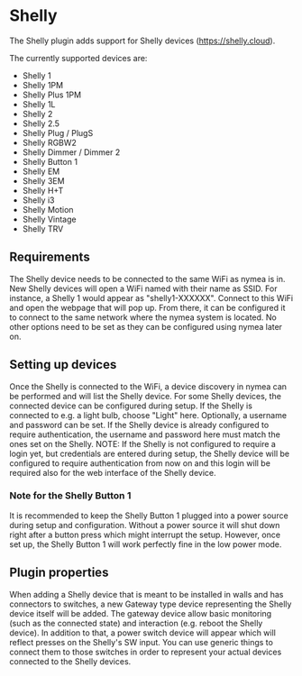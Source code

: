 # Shelly

The Shelly plugin adds support for Shelly devices (https://shelly.cloud).

The currently supported devices are:
* Shelly 1
* Shelly 1PM
* Shelly Plus 1PM
* Shelly 1L
* Shelly 2
* Shelly 2.5
* Shelly Plug / PlugS
* Shelly RGBW2
* Shelly Dimmer / Dimmer 2
* Shelly Button 1
* Shelly EM
* Shelly 3EM
* Shelly H+T
* Shelly i3
* Shelly Motion
* Shelly Vintage
* Shelly TRV

## Requirements
The Shelly device needs to be connected to the same WiFi as nymea is in. New Shelly devices will open a WiFi named with 
their name as SSID. For instance, a Shelly 1 would appear as "shelly1-XXXXXX". Connect to this WiFi and open the webpage
that will pop up. From there, it can be configured it to connect to the same network where the nymea system is located.
No other options need to be set as they can be configured using nymea later on.


## Setting up devices
Once the Shelly is connected to the WiFi, a device discovery in nymea can be performed and will list the Shelly device.
For some Shelly devices, the connected device can be configured during setup. If the Shelly is connected to e.g. a light bulb,
choose "Light" here. Optionally, a username and password can be set. If the Shelly device is already configured to require
authentication, the username and password here must match the ones set on the Shelly. NOTE: If the Shelly is not configured
to require a login yet, but credentials are entered during setup, the Shelly device will be configured to require authentication
from now on and this login will be required also for the web interface of the Shelly device.

### Note for the Shelly Button 1
It is recommended to keep the Shelly Button 1 plugged into a power source during setup and configuration. Without a power source
it will shut down right after a button press which might interrupt the setup. However, once set up, the Shelly Button 1 will work
perfectly fine in the low power mode.

## Plugin properties
When adding a Shelly device that is meant to be installed in walls and has connectors to switches, a new Gateway type device 
representing the Shelly device itself will be added. The gateway device allow basic monitoring (such as the connected state)
and interaction (e.g. reboot the Shelly device). In addition to that, a power switch device will appear which will reflect
presses on the Shelly's SW input. You can use generic things to connect them to those switches in order to represent your actual
devices connected to the Shelly devices.
